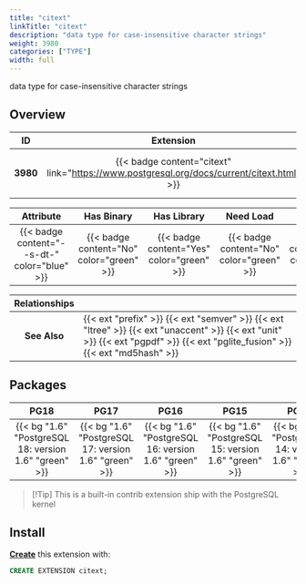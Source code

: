 ```yaml
---
title: "citext"
linkTitle: "citext"
description: "data type for case-insensitive character strings"
weight: 3980
categories: ["TYPE"]
width: full
---
```


data type for case-insensitive character strings


## Overview

|    ID    | Extension |  Package   | Version |        Category        |           License            |       Language       |
|:--------:|:---------:|:----------:|:-------:|:----------------------:|:----------------------------:|:--------------------:|
| **3980** | {{< badge content="citext" link="https://www.postgresql.org/docs/current/citext.html" >}} | {{< ext "citext" >}} | `1.6` | {{< category "TYPE" >}} | {{< license "PostgreSQL" >}} | {{< language "C" >}} |


|  Attribute | Has Binary | Has Library | Need Load | Has DDL | Relocatable | Trusted |
|:----------:|:----------:|:-----------:|:---------:|:-------:|:-----------:|:-------:|
| {{< badge content="--s-dt-" color="blue" >}} | {{< badge content="No" color="green" >}} | {{< badge content="Yes" color="green" >}} | {{< badge content="No" color="green" >}} | {{< badge content="Yes" color="green" >}} | {{< badge content="no" color="red" >}} | {{< badge content="yes" color="green" >}} |


| **Relationships** |   |
|:-----------------:|:----|
|   **See Also**    | {{< ext "prefix" >}} {{< ext "semver" >}} {{< ext "ltree" >}} {{< ext "unaccent" >}} {{< ext "unit" >}} {{< ext "pgpdf" >}} {{< ext "pglite_fusion" >}} {{< ext "md5hash" >}} |


## Packages

| **PG18** | **PG17** | **PG16** | **PG15** | **PG14** | **PG13** |
|:--------:|:--------:|:--------:|:--------:|:--------:|:--------:|
| {{< bg "1.6" "PostgreSQL 18: version 1.6" "green" >}} | {{< bg "1.6" "PostgreSQL 17: version 1.6" "green" >}} | {{< bg "1.6" "PostgreSQL 16: version 1.6" "green" >}} | {{< bg "1.6" "PostgreSQL 15: version 1.6" "green" >}} | {{< bg "1.6" "PostgreSQL 14: version 1.6" "green" >}} | {{< bg "1.6" "PostgreSQL 13: version 1.6" "green" >}} |

> [!Tip] This is a built-in contrib extension ship with the PostgreSQL kernel


## Install

[**Create**](https://ext.pgsty.com/usage/create) this extension with:

```sql
CREATE EXTENSION citext;
```
